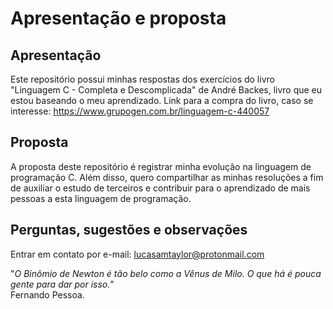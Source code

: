 # Apresentação e proposta
## Apresentação 
Este repositório possui minhas respostas dos exercícios do livro "Linguagem C - Completa e Descomplicada" de André Backes, livro que eu estou baseando o meu aprendizado.
Link para a compra do livro, caso se interesse: https://www.grupogen.com.br/linguagem-c-440057 

## Proposta
A proposta deste repositório é registrar minha evolução na linguagem de programação C.
Além disso, quero compartilhar as minhas resoluções a fim de auxiliar o estudo de terceiros e contribuir para o aprendizado de mais pessoas a esta linguagem de programação.

## Perguntas, sugestões e observações
Entrar em contato por e-mail: lucasamtaylor@protonmail.com


"<i>O Binômio de Newton é tão belo como a Vênus de Milo. O que há é pouca gente para dar por isso.</i>"
<br>Fernando Pessoa.
